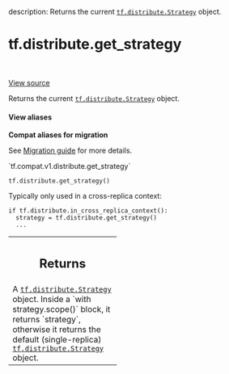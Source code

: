 description: Returns the current <a href="../../tf/distribute/Strategy.md"><code>tf.distribute.Strategy</code></a> object.

<div itemscope itemtype="http://developers.google.com/ReferenceObject">
<meta itemprop="name" content="tf.distribute.get_strategy" />
<meta itemprop="path" content="Stable" />
</div>

# tf.distribute.get_strategy

<!-- Insert buttons and diff -->

<table class="tfo-notebook-buttons tfo-api nocontent" align="left">

</table>

<a target="_blank" href="/code/stable/tensorflow/python/distribute/distribution_strategy_context.py">View source</a>



Returns the current <a href="../../tf/distribute/Strategy.md"><code>tf.distribute.Strategy</code></a> object.

<section class="expandable">
  <h4 class="showalways">View aliases</h4>
  <p>
<b>Compat aliases for migration</b>
<p>See
<a href="https://www.tensorflow.org/guide/migrate">Migration guide</a> for
more details.</p>
<p>`tf.compat.v1.distribute.get_strategy`</p>
</p>
</section>

<pre class="devsite-click-to-copy prettyprint lang-py tfo-signature-link">
<code>tf.distribute.get_strategy()
</code></pre>



<!-- Placeholder for "Used in" -->

Typically only used in a cross-replica context:

```
if tf.distribute.in_cross_replica_context():
  strategy = tf.distribute.get_strategy()
  ...
```

<!-- Tabular view -->
 <table class="responsive fixed orange">
<colgroup><col width="214px"><col></colgroup>
<tr><th colspan="2"><h2 class="add-link">Returns</h2></th></tr>
<tr class="alt">
<td colspan="2">
A <a href="../../tf/distribute/Strategy.md"><code>tf.distribute.Strategy</code></a> object. Inside a `with strategy.scope()` block,
it returns `strategy`, otherwise it returns the default (single-replica)
<a href="../../tf/distribute/Strategy.md"><code>tf.distribute.Strategy</code></a> object.
</td>
</tr>

</table>

